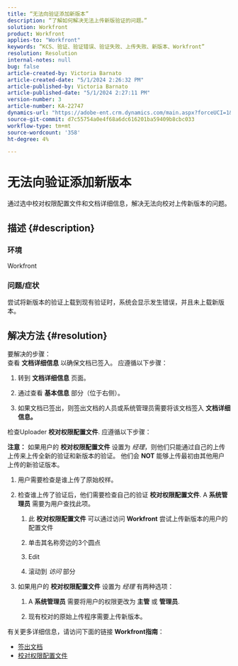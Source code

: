 ```yaml
---
title: “无法向验证添加新版本”
description: “了解如何解决无法上传新版验证的问题。”
solution: Workfront
product: Workfront
applies-to: "Workfront"
keywords: “KCS、验证、验证错误、验证失败、上传失败、新版本、Workfront”
resolution: Resolution
internal-notes: null
bug: false
article-created-by: Victoria Barnato
article-created-date: "5/1/2024 2:26:32 PM"
article-published-by: Victoria Barnato
article-published-date: "5/1/2024 2:27:11 PM"
version-number: 3
article-number: KA-22747
dynamics-url: "https://adobe-ent.crm.dynamics.com/main.aspx?forceUCI=1&pagetype=entityrecord&etn=knowledgearticle&id=9cdc0dc9-c607-ef11-9f89-6045bd06eea5"
source-git-commit: d7c55754a0e4f68a6dc616201ba59409b8cbc033
workflow-type: tm+mt
source-wordcount: '358'
ht-degree: 4%

---
```


# 无法向验证添加新版本


通过选中校对权限配置文件和文档详细信息，解决无法向校对上传新版本的问题。

## 描述 {#description}


### <b>环境</b>

Workfront



### <b>问题/症状</b>

尝试将新版本的验证上载到现有验证时，系统会显示发生错误，并且未上载新版本。


## 解决方法 {#resolution}

要解决的步骤：<br>
查看 <b>文档详细信息</b> 以确保文档已签入。 应遵循以下步骤：

1. 转到 <b>文档详细信息</b> 页面。


2. 通过查看 <b>基本信息</b> 部分（位于右侧）。


3. 如果文档已签出，则签出文档的人员或系统管理员需要将该文档签入 <b>文档详细信息。</b>




检查Uploader <b>校对权限配置文件</b>. 应遵循以下步骤：

<b>注意：</b> 如果用户的 <b>校对权限配置文件</b> 设置为 *经理*，则他们只能通过自己的上传上传来上传全新的验证和新版本的验证。 他们会 <b>NOT</b> 能够上传最初由其他用户上传的新验证版本。

1. 用户需要检查是谁上传了原始校样。


2. 检查谁上传了验证后，他们需要检查自己的验证 <b>校对权限配置文件</b>. A <b>系统管理员</b> 需要为用户查找此项。

   1. 此 <b>校对权限配置文件</b> 可以通过访问 <b>Workfront</b> 尝试上传新版本的用户的配置文件


   2. 单击其名称旁边的3个圆点


   3. Edit


   4. 滚动到 *访问* 部分


3. 如果用户的 <b>校对权限配置文件</b> 设置为 *经理* 有两种选项：

   1. A <b>系统管理员</b> 需要将用户的权限更改为 <b>主管</b> 或 <b>管理员</b>.


   2. 现有校对的原始上传程序需要上传新版本。




有关更多详细信息，请访问下面的链接 <b>Workfront指南</b>：

- [签出文档](https://experienceleague.adobe.com/docs/workfront/using/documents/manage-documents/check-out-documents.html)
- [校对权限配置文件](https://experienceleague.adobe.com/docs/workfront/using/review-and-approve-work/proofing/proofing-overview/permission-profiles.html)

